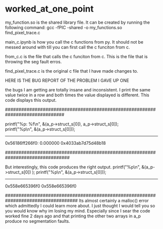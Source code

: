 # worked_at_one_point

my_function.so is the shared library file. It can be created by running the following command:
gcc -fPIC -shared -o my_functions.so find_pixel_trace.c

main_c.ipynb is how you call the c functions from py. It should not be messed around with till you can first call the c funciton from c.

from_c.c is the file that calls the c funciton from c. This is the file that is throwing the seg fault erros.

find_pixel_trace.c is the original c file that I have made changes to.

HERE IS THE BUG REPORT OF THE PROBLEM I GAVE UP ONE

the bugs I am getting are totally insane and inconsistent. I print the same value twice in a row and both times the value displayed is different.
This code displays this output.

##############################################################################

printf("%p: %f\n", &(a_p->struct_s[0]), a_p->struct_s[0]);   
printf("%p\n", &(a_p->struct_s[0]));

_________________________
0x56186ff266f0: 0.000000
0x4033ab7d75d48b18    

################################################################################

But interestingly, this code produces the right output.
printf("%p\n", &(a_p->struct_s[0]) );
printf("%p\n", &(a_p->struct_s[0])); 

________________________________________
0x558e665396f0
0x558e665396f0

###################################################################################
Its almost certainly a malloc() error which admittedly I could learn more about. I just thought I would tell you so you would know why im losing my mind. Especially since I sear the code worked fine 2 days ago and that printing the other two arrays in a_p produce no segmentation faults. 
